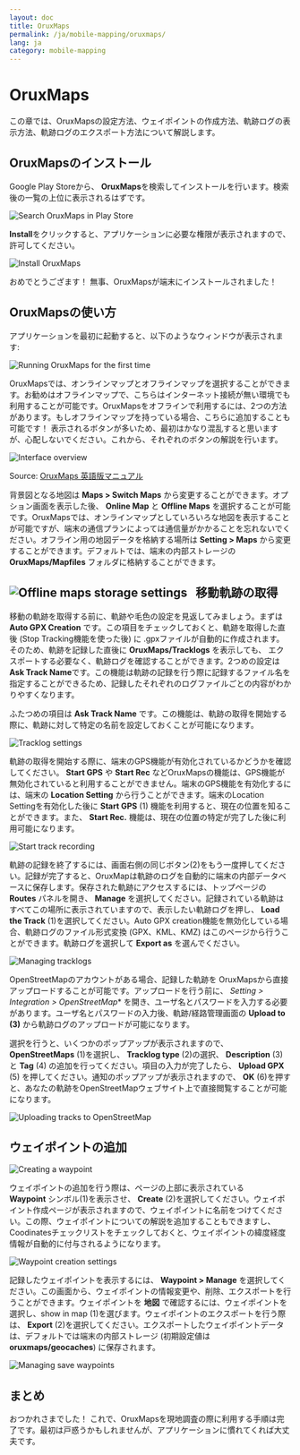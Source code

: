 ```yaml
---
layout: doc
title: OruxMaps
permalink: /ja/mobile-mapping/oruxmaps/
lang: ja
category: mobile-mapping
---
```



OruxMaps
===============

この章では、OruxMapsの設定方法、ウェイポイントの作成方法、軌跡ログの表示方法、軌跡ログのエクスポート方法について解説します。

OruxMapsのインストール
------------------

Google Play Storeから、 **OruxMaps**を検索してインストールを行います。検索後の一覧の上位に表示されるはずです。

![Search OruxMaps in Play Store][]

**Install**をクリックすると、アプリケーションに必要な権限が表示されますので、許可してください。

![Install OruxMaps][]

おめでとうござます！ 無事、OruxMapsが端末にインストールされました！

OruxMapsの使い方
--------------------

アプリケーションを最初に起動すると、以下のようなウィンドウが表示されます: 

![Running OruxMaps for the first time][]

OruxMapsでは、オンラインマップとオフラインマップを選択することができます。お勧めはオフラインマップで、こちらはインターネット接続が無い環境でも利用することが可能です。OruxMapsをオフラインで利用するには、2つの方法があります。もしオフラインマップを持っている場合、こちらに追加することも可能です！ 表示されるボタンが多いため、最初はかなり混乱すると思いますが、心配しないでください。これから、それぞれのボタンの解説を行います。

![Interface overview][]

Source: [OruxMaps 英語版マニュアル](http://www.google.com/url?q=http%3A%2F%2Fwww.oruxmaps.com%2Foruxmapsmanual_en.pdf&sa=D&sntz=1&usg=AFQjCNFY7Tk-Gzz9NFKy9WOsnfnn8x3Kwg)

背景図となる地図は **Maps \> Switch Maps** から変更することができます。オプション画面を表示した後、 **Online Map** と **Offline Maps** を選択することが可能です。OruxMapsでは、オンラインマップとしていろいろな地図を表示することが可能ですが、端末の通信プランによっては通信量がかかることを忘れないでください。オフライン用の地図データを格納する場所は **Setting \> Maps** から変更することができます。デフォルトでは、端末の内部ストレージの **OruxMaps/Mapfiles** フォルダに格納することができます。

![Offline maps storage settings][]
 
移動軌跡の取得
-------------------

移動の軌跡を取得する前に、軌跡や毛色の設定を見返してみましょう。まずは **Auto GPX Creation** です。この項目をチェックしておくと、軌跡を取得した直後 (Stop Tracking機能を使った後) に .gpxファイルが自動的に作成されます。そのため、軌跡を記録した直後に **OruxMaps/Tracklogs** を表示しても、
エクスポートする必要なく、軌跡ログを確認することができます。2つめの設定は **Ask Track Name**です。この機能は軌跡の記録を行う際に記録するファイル名を指定することができるため、記録したそれぞれのログファイルごとの内容がわかりやすくなります。


ふたつめの項目は **Ask Track Name** です。この機能は、軌跡の取得を開始する際に、軌跡に対して特定の名前を設定しておくことが可能になります。


![Tracklog settings][]

軌跡の取得を開始する際に、端末のGPS機能が有効化されているかどうかを確認してください。 **Start GPS** や
**Start Rec** などOruxMapsの機能は、GPS機能が無効化されていると利用することができません。端末のGPS機能を有効化するには、端末の **Location Setting** から行うことができます。端末のLocation Settingを有効化した後に **Start GPS** (1) 機能を利用すると、現在の位置を知ることができます。また、 **Start Rec.** 機能は、現在の位置の特定が完了した後に利用可能になります。


![Start track recording][]

軌跡の記録を終了するには、画面右側の同じボタン(2)をもう一度押してください。記録が完了すると、OruxMapは軌跡のログを自動的に端末の内部データベースに保存します。保存された軌跡にアクセスするには、トップページの **Routes** パネルを開き、 **Manage** を選択してください。記録されている軌跡はすべてこの場所に表示されていますので、表示したい軌跡ログを押し、 **Load the Track** (1)を選択してください。Auto GPX creation機能を無効化している場合、軌跡ログのファイル形式変換 (GPX、KML、KMZ) はこのページから行うことができます。軌跡ログを選択して **Export as** を選んでください。

![Managing tracklogs][]

OpenStreetMapのアカウントがある場合、記録した軌跡を OruxMapsから直接アップロードすることが可能です。アップロードを行う前に、 *Setting \> Integration \>
OpenStreetMap** を開き、ユーザ名とパスワードを入力する必要があります。ユーザ名とパスワードの入力後、軌跡/経路管理画面の **Upload to (3)** から軌跡ログのアップロードが可能になります。

選択を行うと、いくつかのポップアップが表示されますので、 **OpenStreetMaps** (1)を選択し、 **Tracklog type** (2)の選択、 **Description** (3) と **Tag** (4) の追加を行ってください。項目の入力が完了したら、 **Upload GPX** (5) を押してください。通知のポップアップが表示されますので、 **OK** (6)を押すと、あなたの軌跡をOpenStreetMapウェブサイト上で直接閲覧することが可能になります。

![Uploading tracks to OpenStreetMap][]

​ウェイポイントの追加
---------------------

![Creating a waypoint][]

ウェイポイントの追加を行う際は、ページの上部に表示されている **Waypoint** シンボル(1)を表示させ、 **Create** (2)を選択してください。ウェイポイント作成ページが表示されますので、ウェイポイントに名前をつけてください。この際、ウェイポイントについての解説を追加することもできますし、Coodinatesチェックリストをチェックしておくと、ウェイポイントの緯度経度情報が自動的に付与されるようになります。

![Waypoint creation settings][]

記録したウェイポイントを表示するには、 **Waypoint \> Manage** を選択してください。この画面から、ウェイポイントの情報変更や、削除、エクスポートを行うことができます。ウェイポイントを **地図** で確認するには、ウェイポイントを選択し、show in map (1)を選びます。ウェイポイントのエクスポートを行う際は、 **Export** (2)を選択してください。エクスポートしたウェイポイントデータは、デフォルトでは端末の内部ストレージ (初期設定値は **oruxmaps/geocaches**) に保存されます。

![Managing save waypoints][]

まとめ
-----------

おつかれさまでした！ これで、OruxMapsを現地調査の際に利用する手順は完了です。最初は戸惑うかもしれませんが、アプリケーションに慣れてくれば大丈夫です。


[Search OruxMaps in Play Store]: /images/mobile-mapping/oruxmaps_image00.png
[Install OruxMaps]: /images/mobile-mapping/oruxmaps_image03.png
[Running OruxMaps for the first time]: /images/mobile-mapping/oruxmaps_image01.png
[Interface overview]: /images/mobile-mapping/oruxmaps_image09.png
[Offline maps storage settings]: /images/mobile-mapping/oruxmaps_image06.png
[Tracklog settings]: /images/mobile-mapping/oruxmaps_image11.png
[Start track recording]: /images/mobile-mapping/oruxmaps_image02.png
[Managing tracklogs]: /images/mobile-mapping/oruxmaps_image10.png
[Uploading tracks to OpenStreetMap]: /images/mobile-mapping/oruxmaps_image05.png
[Creating a waypoint]: /images/mobile-mapping/oruxmaps_image07.png
[Waypoint creation settings]: /images/mobile-mapping/oruxmaps_image08.png
[Managing save waypoints]: /images/mobile-mapping/oruxmaps_image04.png
